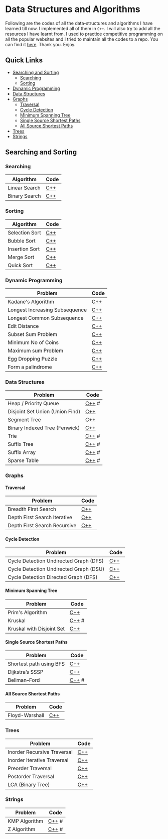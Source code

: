 # Data Structures and Algorithms
Following are the codes of all the data-structures and algorithms I have learned till now. I implemented all of them in `C++`. I will also try to add all the resources I have learnt from. I used to practice competitive programming on all the popular websites and I tried to maintain all the codes to a repo. You can find it [here](https://github.com/arpanmukherjee/Competetive-Programming). Thank you. Enjoy.

## Quick Links
- [Searching and Sorting](#searching-and-sorting)
	- [Searching](#searching)
	- [Sorting](#sorting)
- [Dynamic Programming](#dynamic-programming)
- [Data Structures](#data-structures)
- [Graphs](#graphs)
	- [Traversal](#traversal)
	- [Cycle Detection](#cycle-detection)
	- [Minimum Spanning Tree](#minimum-spanning-tree)
	- [Single Source Shortest Paths](#single-source-shortest-paths)
	- [All Source Shortest Paths](#all-source-shortest-paths)
- [Trees](#trees)
- [Strings](#strings)



## Searching and Sorting

### Searching
| Algorithm | Code |
|--|--|
| Linear Search | [C++](Searching/linear_search.cpp) |
| Binary Search | [C++](Searching/binary_search.cpp) |

### Sorting
| Algorithm | Code |
|--|--|
| Selection Sort | [C++](Sorting/Selction_Sort.cpp) |
| Bubble Sort | [C++](Sorting/Bubble_Sort.cpp) |
| Insertion Sort | [C++](Sorting/Insertion_Sort.cpp) |
| Merge Sort | [C++](Sorting/Merge_Sort.cpp) |
| Quick Sort | [C++](Sorting/Quick_Sort.cpp) |


### Dynamic Programming
| Problem | Code |
|--|--|
| Kadane's Algorithm | [C++](Dynamic-Programming/kadane.cpp) |
| Longest Increasing Subsequence | [C++](Dynamic-Programming/lis.cpp) |
| Longest Common Subsequence | [C++](Dynamic-Programming/lcs.cpp) |
| Edit Distance | [C++](Dynamic-Programming/edit_distance.cpp) |
| Subset Sum Problem | [C++](Dynamic-Programming/subset_sum.cpp) |
| Minimum No of Coins | [C++](Dynamic-Programming/minimum_no_of_coins.cpp) |
| Maximum sum Problem | [C++](Dynamic-Programming/maximum_sum_problem.cpp) |
| Egg Dropping Puzzle | [C++](Dynamic-Programming/egg_dropping_puzzle.cpp) |
| Form a palindrome | [C++](Dynamic-Programming/form_a_palindrome.cpp) |


### Data Structures
| Problem | Code |
|--|--|
| Heap / Priority Queue | [C++](Data-Structures/Heap.cpp) #|
| Disjoint Set Union (Union Find) | [C++](Data-Structures/Disjoint_Set_Union.cpp) |
| Segment Tree | [C++](Data-Structures/Segment_Tree.cpp) |
| Binary Indexed Tree (Fenwick) | [C++](Data-Structures/BIT.cpp) |
| Trie | [C++](Data-Structures/Trie.cpp) # |
| Suffix Tree | [C++](Data-Structures/Suffix_Tree.cpp) # |
| Suffix Array | [C++](Data-Structures/Suffix_Array.cpp) # |
| Sparse Table | [C++](Data-Structures/Sparse_Table.cpp) #|



### Graphs

#### Traversal
| Problem | Code |
|--|--|
| Breadth First Search | [C++](Graphs/Traversal/BFS.cpp) |
| Depth First Search Iterative | [C++](Graphs/Traversal/DFS_Iterative.cpp) |
| Depth First Search Recursive | [C++](Graphs/Traversal/DFS_Recursive.cpp) |

#### Cycle Detection
| Problem | Code |
|--|--|
| Cycle Detection Undirected Graph (DFS) | [C++](Graphs/Cycle-Detection/Cycle_Detection_Undirected_DFS.cpp) |
| Cycle Detection Undirected Graph (DSU) | [C++](Graphs/Cycle-Detection/Cycle_Detection_Undirected_DSU.cpp) |
| Cycle Detection Directed Graph (DFS) | [C++](Graphs/Cycle-Detection/Cycle_Detection_Directed_DFS.cpp) |

#### Minimum Spanning Tree
| Problem | Code |
|--|--|
| Prim's Algorithm | [C++](Graphs/Minimum-Spanning-Tree/Prim.cpp) |
| Kruskal | [C++](Graphs/Minimum-Spanning-Tree/Kruskal.cpp) #|
| Kruskal with Disjoint Set | [C++](Graphs/Minimum-Spanning-Tree/Kruskal_DSU.cpp) |


#### Single Source Shortest Paths
| Problem | Code |
|--|--|
| Shortest path using BFS | [C++](Graphs/Shortest-Path/Shortest_Path_BFS.cpp) |
| Dijkstra’s SSSP | [C++](Graphs/Shortest-Path/Dijkstra.cpp) |
| Bellman–Ford | [C++](Graphs/Shortest-Path/Bellman_Ford.cpp) #|


#### All Source Shortest Paths
| Problem | Code |
|--|--|
| Floyd-Warshall | [C++](Graphs/Shortest-Path/Floyd_Warshall.cpp) |


### Trees
| Problem | Code |
|--|--|
| Inorder Recursive Traversal | [C++](Trees/InorderRecursive.cpp) |
| Inorder Iterative Traversal | [C++](Trees/InorderIterative.cpp) |
| Preorder Traversal | [C++](Trees/Preorder.cpp) |
| Postorder Traversal | [C++](Trees/Postorder.cpp) |
| LCA (Binary Tree) | [C++](Trees/LCA.cpp) |



### Strings
| Problem | Code |
|--|--|
|KMP Algorithm | [C++](Strings/KMP.cpp) # |
|Z Algorithm | [C++](Strings/Z.cpp) # |